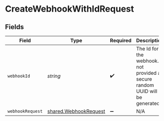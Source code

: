 # CreateWebhookWithIdRequest


## Fields

| Field                                                                           | Type                                                                            | Required                                                                        | Description                                                                     |
| ------------------------------------------------------------------------------- | ------------------------------------------------------------------------------- | ------------------------------------------------------------------------------- | ------------------------------------------------------------------------------- |
| `webhookId`                                                                     | *string*                                                                        | :heavy_check_mark:                                                              | The Id for the webhook. If not provided a secure random UUID will be generated. |
| `webhookRequest`                                                                | [shared.WebhookRequest](../../models/shared/webhookrequest.md)                  | :heavy_minus_sign:                                                              | N/A                                                                             |